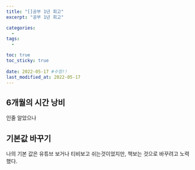 ```yaml
---
title: "[]공부 1년 회고"
excerpt: "공부 1년 회고"

categories:
  - 
tags:
  - 

toc: true
toc_sticky: true
 
date: 2022-05-17 #수정!!
last_modified_at: 2022-05-17
---
```


## **6개월의 시간 낭비**
인줄 알았으나

## **기본값 바꾸기**
나의 기본 값은 유튜브 보거나 티비보고 쉬는것이었지만, 책보는 것으로 바꾸려고 노력했다.